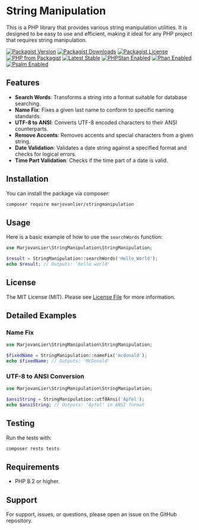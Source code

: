# String Manipulation

This is a PHP library that provides various string manipulation utilities. It is designed to be easy to use and
efficient, making it ideal for any PHP project that requires string manipulation.

[![Packagist Version](https://img.shields.io/packagist/v/marjovanlier/stringmanipulation)](https://packagist.org/packages/marjovanlier/stringmanipulation)
[![Packagist Downloads](https://img.shields.io/packagist/dt/marjovanlier/stringmanipulation)](https://packagist.org/packages/marjovanlier/stringmanipulation)
[![Packagist License](https://img.shields.io/packagist/l/marjovanlier/stringmanipulation)](https://choosealicense.com/licenses/mit/)
[![PHP from Packagist](https://img.shields.io/packagist/php-v/marjovanlier/stringmanipulation)](https://packagist.org/packages/marjovanlier/stringmanipulation)
[![Latest Stable](https://poser.pugx.org/marjovanlier/stringmanipulation/v/stable)](https://packagist.org/packages/marjovanlier/stringmanipulation)
[![PHPStan Enabled](https://img.shields.io/badge/PHPStan-enabled-brightgreen.svg?style=flat)](https://phpstan.org/)
[![Phan Enabled](https://img.shields.io/badge/Phan-enabled-brightgreen.svg?style=flat)](https://github.com/phan/phan/)
[![Psalm Enabled](https://img.shields.io/badge/Psalm-enabled-brightgreen.svg?style=flat)](https://psalm.dev/)

## Features

- **Search Words**: Transforms a string into a format suitable for database searching.
- **Name Fix**: Fixes a given last name to conform to specific naming standards.
- **UTF-8 to ANSI**: Converts UTF-8 encoded characters to their ANSI counterparts.
- **Remove Accents**: Removes accents and special characters from a given string.
- **Date Validation**: Validates a date string against a specified format and checks for logical errors.
- **Time Part Validation**: Checks if the time part of a date is valid.

## Installation

You can install the package via composer:

```bash
composer require marjovanlier/stringmanipulation
```

## Usage

Here is a basic example of how to use the `searchWords` function:

```php
use MarjovanLier\StringManipulation\StringManipulation;

$result = StringManipulation::searchWords('Hello_World');
echo $result; // Outputs: 'hello world'
```

## License

The MIT License (MIT). Please see [License File](LICENSE) for more information.

## Detailed Examples

### Name Fix

```php
use MarjovanLier\StringManipulation\StringManipulation;

$fixedName = StringManipulation::nameFix('mcdonald');
echo $fixedName; // Outputs: 'McDonald'
```

### UTF-8 to ANSI Conversion

```php
use MarjovanLier\StringManipulation\StringManipulation;

$ansiString = StringManipulation::utf8Ansi('Äpfel');
echo $ansiString; // Outputs: 'Äpfel' in ANSI format
```

## Testing

Run the tests with:

```bash
composer rests tests
```

## Requirements

- PHP 8.2 or higher.

## Support

For support, issues, or questions, please open an issue on the GitHub repository.

